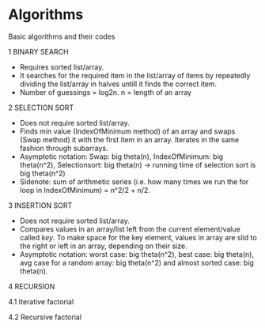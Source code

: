 # Algorithms
Basic algorithms and their codes

1 BINARY SEARCH
- Requires sorted list/array.
- It searches for the required item in the list/array of items by repeatedly dividing the list/array in halves untill it finds the correct item.
- Number of guessings = log2n. n = length of an array

2 SELECTION SORT
- Does not require sorted list/array.
- Finds min value (IndexOfMinimum method) of an array and swaps (Swap method) it with the first item in an array. Iterates in the same fashion through subarrays. 
- Asymptotic notation: Swap: big theta(n), IndexOfMinimum: big theta(n^2), Selectionsort: big theta(n) -> running time of selection sort is big theta(n^2)
- Sidenote: sum of arithmetic series (i.e. how many times we run the for loop in IndexOfMinimum) = n^2/2 + n/2.

3 INSERTION SORT
- Does not require sorted list/array.
- Compares values in an array/list left from the current element/value called *key*. To make space for the key element, values in array are slid to the right or left in an array, depending on their size. 
- Asymptotic notation: worst case: big theta(n^2), best case: big theta(n), avg case for a random array: big theta(n^2) and almost sorted case: big theta(n). 

4 RECURSION 

4.1 Iterative factorial

4.2 Recursive factorial
